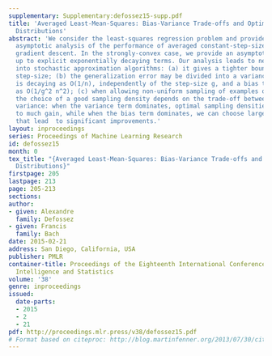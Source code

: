 ```yaml
---
supplementary: Supplementary:defossez15-supp.pdf
title: 'Averaged Least-Mean-Squares: Bias-Variance Trade-offs and Optimal Sampling
  Distributions'
abstract: 'We consider the least-squares regression problem and provide a detailed
  asymptotic analysis of the performance of averaged constant-step-size stochastic
  gradient descent. In the strongly-convex case, we provide an asymptotic expansion
  up to explicit exponentially decaying terms. Our analysis leads to new insights
  into stochastic approximation algorithms: (a) it gives a tighter bound on the allowed
  step-size; (b) the generalization error may be divided into a variance term which
  is decaying as O(1/n), independently of the step-size g, and a bias term that decays
  as O(1/g^2 n^2); (c) when allowing non-uniform sampling of examples over a dataset,
  the choice of a good sampling density depends on the trade-off between bias and
  variance: when the variance term dominates, optimal sampling densities do not lead
  to much gain, while when the bias term dominates, we can choose larger step-sizes
  that lead  to significant improvements.'
layout: inproceedings
series: Proceedings of Machine Learning Research
id: defossez15
month: 0
tex_title: "{Averaged Least-Mean-Squares: Bias-Variance Trade-offs and Optimal Sampling
  Distributions}"
firstpage: 205
lastpage: 213
page: 205-213
sections: 
author:
- given: Alexandre
  family: Defossez
- given: Francis
  family: Bach
date: 2015-02-21
address: San Diego, California, USA
publisher: PMLR
container-title: Proceedings of the Eighteenth International Conference on Artificial
  Intelligence and Statistics
volume: '38'
genre: inproceedings
issued:
  date-parts:
  - 2015
  - 2
  - 21
pdf: http://proceedings.mlr.press/v38/defossez15.pdf
# Format based on citeproc: http://blog.martinfenner.org/2013/07/30/citeproc-yaml-for-bibliographies/
---
```

